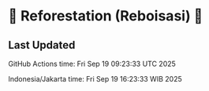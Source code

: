 
# 🌳 Reforestation (Reboisasi) 🌲

## Last Updated

GitHub Actions time: Fri Sep 19 09:23:33 UTC 2025

Indonesia/Jakarta time: Fri Sep 19 16:23:33 WIB 2025
